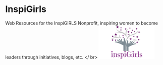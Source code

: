 # InspiGirls
Web Resources for the InspiGIRLS Nonprofit, inspiring women to become leaders through initiatives, blogs, etc. </ br>
![logo](images/inspiGirls.PNG)
